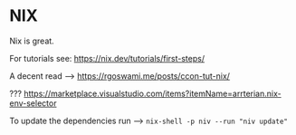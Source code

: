 # NIX

Nix is great.  

For tutorials see:  https://nix.dev/tutorials/first-steps/

A decent read --> https://rgoswami.me/posts/ccon-tut-nix/

??? https://marketplace.visualstudio.com/items?itemName=arrterian.nix-env-selector


To update the dependencies run --> 
`nix-shell -p niv --run "niv update"`
